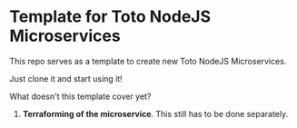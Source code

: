 # Template for Toto NodeJS Microservices
This repo serves as a template to create new Toto NodeJS Microservices. 

Just clone it and start using it! 

What doesn't this template cover yet? 
 1. **Terraforming of the microservice**. This still has to be done separately. 